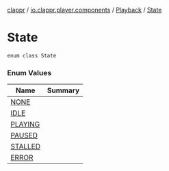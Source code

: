 [clappr](../../../index.md) / [io.clappr.player.components](../../index.md) / [Playback](../index.md) / [State](.)

# State

`enum class State`

### Enum Values

| Name | Summary |
|---|---|
| [NONE](-n-o-n-e.md) |  |
| [IDLE](-i-d-l-e.md) |  |
| [PLAYING](-p-l-a-y-i-n-g.md) |  |
| [PAUSED](-p-a-u-s-e-d.md) |  |
| [STALLED](-s-t-a-l-l-e-d.md) |  |
| [ERROR](-e-r-r-o-r.md) |  |
